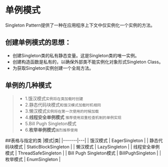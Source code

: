 # 单例模式
Singleton Pattern提供了一种在应用程序上下文中仅实例化一个实例的方法。

## 创建单例模式的思想：
- 创建Singleton类的私有静态变量。这是Singleton类的唯一实例。
- 创建构造函数是私有的，以确保外部类不能实例化对象形式Singleton Class。
- 为获取Singleton实例创建一个全局方法。

## 单例的几种模式
> * 1.饿汉模式`实例将在类加载时创建`
> * 2.静态代码块模式`和饿汉模式加载时机相同`
> * 3.懒汉模式`实例将在第一次使用的时候加载`
> * 4.**线程安全单例模式** `推荐使用双重检查机制的单例实现`
> * 5.Bill Pugh Singleton模式
> * 6.**枚举单例模式**`强烈推荐使用`

##表格与指定的类
|模式|类|
|-------|---|
| 饿汉模式                  | EagerSingleton        |
| 静态代码块模式             | StaticBlockSingleton  |
| 懒汉模式                  | LazySingleton         |
| 线程安全单例模式            | ThreadSafeSingleton   |
| Bill Pugh Singleton模式   | BillPughSingleton     |
| 枚举模式                   | EnumSingleton         |

